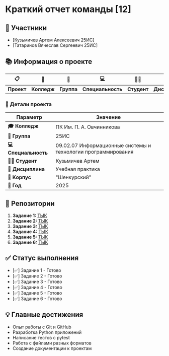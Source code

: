 # Краткий отчет команды [12]

## 👥 Участники
- [Кузьмичев Артем Алексеевич 25ИС]
- [Татаринов Вячеслав Сергеевич 25ИС]

## 📚 Информация о проекте

<div align="center">

| 📋 | 🏫 | 👥 | 💻 | 👨‍🎓 | 📖 | 🏢 |
|----|----|----|----|-----|----|----|
| **Проект** | **Колледж** | **Группа** | **Специальность** | **Студент** | **Дисциплина** | **Корпус** |

</div>

### 🎯 Детали проекта
| Параметр | Значение |
|----------|----------|
| **🎓 Колледж** | ПК Им. П. А. Овчинникова |
| **👥 Группа** | 25ИС |
| **💻 Специальность** | 09.02.07 Информационные системы и технологии программирования |
| **👨‍🎓 Студент** | Кузьмичев Артем |
| **📖 Дисциплина** | Учебная практика |
| **🏢 Корпус** | "Шенкурский" |
| **📅 Год** | 2025 |

## 📁 Репозитории
1. **Задание 1:** [ТЫК](https://github.com/Artemproject2202/artemproject.git)
2. **Задание 2:** [ТЫК](https://github.com/Artemproject2202/artemproject-1.git)
3. **Задание 3:** [ТЫК]()
4. **Задание 4:** [ТЫК](https://github.com/Artemproject2202/artemproject-2.git)
5. **Задание 5:** [ТЫК](https://github.com/Artemproject2202/artemproject-4.git)
6. **Задание 6:** [ТЫК](https://github.com/Artemproject2202/artemproject-5.git)

## ✅ Статус выполнения
- [✅] Задание 1 - Готово
- [✅] Задание 2 - Готово
- [✅] Задание 3 - Готово
- [✅] Задание 4 - Готово
- [✅] Задание 5 - Готово
- [✅] Задание 6 - Готово

## 💡 Главные достижения
- Опыт работы с Git и GitHub
- Разработка Python приложений
- Написание тестов с pytest
- Работа с файлами разных форматов
- Создание документации к проектам
